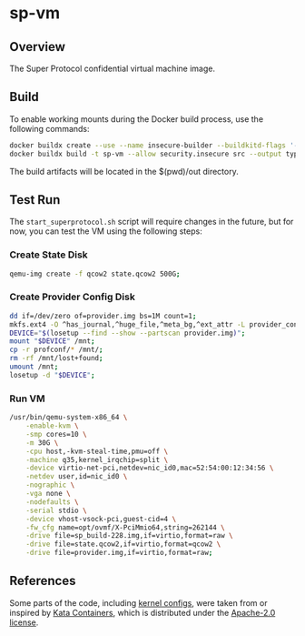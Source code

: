 # sp-vm

## Overview
The Super Protocol confidential virtual machine image.

## Build
To enable working mounts during the Docker build process, use the following commands:
```bash
docker buildx create --use --name insecure-builder --buildkitd-flags '--allow-insecure-entitlement security.insecure';
docker buildx build -t sp-vm --allow security.insecure src --output type=local,dest=./out --build-arg SP_VM_IMAGE_VERSION=build-0;
```
The build artifacts will be located in the $(pwd)/out directory.

## Test Run
The `start_superprotocol.sh` script will require changes in the future, but for now, you can test the VM using the following steps:

### Create State Disk
```bash
qemu-img create -f qcow2 state.qcow2 500G;
```

### Create Provider Config Disk
```bash
dd if=/dev/zero of=provider.img bs=1M count=1;
mkfs.ext4 -O ^has_journal,^huge_file,^meta_bg,^ext_attr -L provider_config provider.img;
DEVICE="$(losetup --find --show --partscan provider.img)";
mount "$DEVICE" /mnt;
cp -r profconf/* /mnt/;
rm -rf /mnt/lost+found;
umount /mnt;
losetup -d "$DEVICE";
```

### Run VM
```bash
/usr/bin/qemu-system-x86_64 \
    -enable-kvm \
    -smp cores=10 \
    -m 30G \
    -cpu host,-kvm-steal-time,pmu=off \
    -machine q35,kernel_irqchip=split \
    -device virtio-net-pci,netdev=nic_id0,mac=52:54:00:12:34:56 \
    -netdev user,id=nic_id0 \
    -nographic \
    -vga none \
    -nodefaults \
    -serial stdio \
    -device vhost-vsock-pci,guest-cid=4 \
    -fw_cfg name=opt/ovmf/X-PciMmio64,string=262144 \
    -drive file=sp_build-228.img,if=virtio,format=raw \
    -drive file=state.qcow2,if=virtio,format=qcow2 \
    -drive file=provider.img,if=virtio,format=raw;
```

## References
Some parts of the code, including [kernel configs](src/kernel/files/configs/fragments), were taken from or inspired by [Kata Containers](https://github.com/kata-containers/kata-containers), which is distributed under the [Apache-2.0 license](https://github.com/kata-containers/kata-containers/blob/main/LICENSE).

